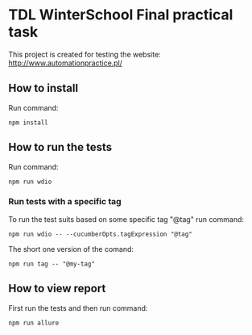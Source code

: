 # TDL WinterSchool Final practical task
This project is created for testing the website: http://www.automationpractice.pl/

## How to install
Run command:
```
npm install
```
## How to run the tests
Run command:
```
npm run wdio
```
### Run tests with a specific tag
To run the test suits based on some specific tag "@tag" run command:
```
npm run wdio -- --cucumberOpts.tagExpression "@tag"
```
The short one version of the comand:
```
npm run tag -- "@my-tag"
```
## How to view report
First run the tests and then run command:
```
npm run allure
```


